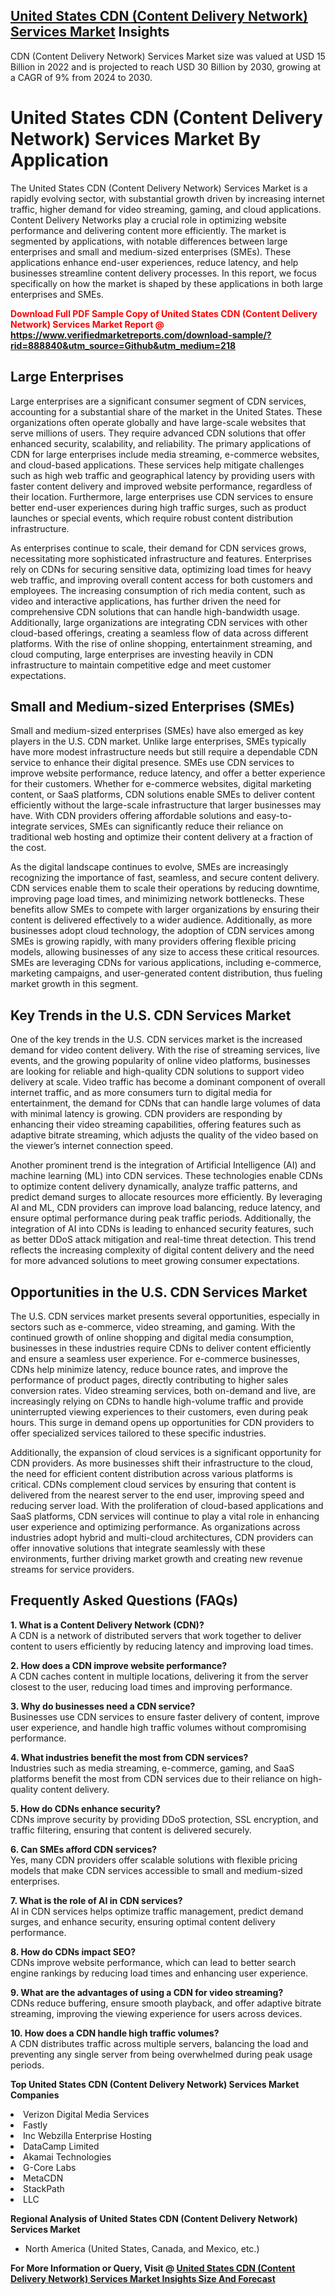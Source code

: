 <h2><a href="https://www.verifiedmarketreports.com/download-sample/?rid=888840&amp;utm_source=Github&amp;utm_medium=218" target="_blank">United States CDN (Content Delivery Network) Services Market</a> Insights</h2><p>CDN (Content Delivery Network) Services Market size was valued at USD 15 Billion in 2022 and is projected to reach USD 30 Billion by 2030, growing at a CAGR of 9% from 2024 to 2030.</p><p><h1>United States CDN (Content Delivery Network) Services Market By Application</h1> <p>The United States CDN (Content Delivery Network) Services Market is a rapidly evolving sector, with substantial growth driven by increasing internet traffic, higher demand for video streaming, gaming, and cloud applications. Content Delivery Networks play a crucial role in optimizing website performance and delivering content more efficiently. The market is segmented by applications, with notable differences between large enterprises and small and medium-sized enterprises (SMEs). These applications enhance end-user experiences, reduce latency, and help businesses streamline content delivery processes. In this report, we focus specifically on how the market is shaped by these applications in both large enterprises and SMEs.</p> <p><strong><p><span class=""><span style="color: #ff0000;"><strong>Download Full PDF Sample Copy of United States CDN (Content Delivery Network) Services Market Report</strong> @ </span><a href="https://www.verifiedmarketreports.com/download-sample/?rid=888840&amp;utm_source=Github&amp;utm_medium=218" target="_blank">https://www.verifiedmarketreports.com/download-sample/?rid=888840&amp;utm_source=Github&amp;utm_medium=218</a></span></p></strong></p> <h2>Large Enterprises</h2> <p>Large enterprises are a significant consumer segment of CDN services, accounting for a substantial share of the market in the United States. These organizations often operate globally and have large-scale websites that serve millions of users. They require advanced CDN solutions that offer enhanced security, scalability, and reliability. The primary applications of CDN for large enterprises include media streaming, e-commerce websites, and cloud-based applications. These services help mitigate challenges such as high web traffic and geographical latency by providing users with faster content delivery and improved website performance, regardless of their location. Furthermore, large enterprises use CDN services to ensure better end-user experiences during high traffic surges, such as product launches or special events, which require robust content distribution infrastructure.</p> <p>As enterprises continue to scale, their demand for CDN services grows, necessitating more sophisticated infrastructure and features. Enterprises rely on CDNs for securing sensitive data, optimizing load times for heavy web traffic, and improving overall content access for both customers and employees. The increasing consumption of rich media content, such as video and interactive applications, has further driven the need for comprehensive CDN solutions that can handle high-bandwidth usage. Additionally, large organizations are integrating CDN services with other cloud-based offerings, creating a seamless flow of data across different platforms. With the rise of online shopping, entertainment streaming, and cloud computing, large enterprises are investing heavily in CDN infrastructure to maintain competitive edge and meet customer expectations.</p> <h2>Small and Medium-sized Enterprises (SMEs)</h2> <p>Small and medium-sized enterprises (SMEs) have also emerged as key players in the U.S. CDN market. Unlike large enterprises, SMEs typically have more modest infrastructure needs but still require a dependable CDN service to enhance their digital presence. SMEs use CDN services to improve website performance, reduce latency, and offer a better experience for their customers. Whether for e-commerce websites, digital marketing content, or SaaS platforms, CDN solutions enable SMEs to deliver content efficiently without the large-scale infrastructure that larger businesses may have. With CDN providers offering affordable solutions and easy-to-integrate services, SMEs can significantly reduce their reliance on traditional web hosting and optimize their content delivery at a fraction of the cost.</p> <p>As the digital landscape continues to evolve, SMEs are increasingly recognizing the importance of fast, seamless, and secure content delivery. CDN services enable them to scale their operations by reducing downtime, improving page load times, and minimizing network bottlenecks. These benefits allow SMEs to compete with larger organizations by ensuring their content is delivered effectively to a wider audience. Additionally, as more businesses adopt cloud technology, the adoption of CDN services among SMEs is growing rapidly, with many providers offering flexible pricing models, allowing businesses of any size to access these critical resources. SMEs are leveraging CDNs for various applications, including e-commerce, marketing campaigns, and user-generated content distribution, thus fueling market growth in this segment.</p> <h2>Key Trends in the U.S. CDN Services Market</h2> <p>One of the key trends in the U.S. CDN services market is the increased demand for video content delivery. With the rise of streaming services, live events, and the growing popularity of online video platforms, businesses are looking for reliable and high-quality CDN solutions to support video delivery at scale. Video traffic has become a dominant component of overall internet traffic, and as more consumers turn to digital media for entertainment, the demand for CDNs that can handle large volumes of data with minimal latency is growing. CDN providers are responding by enhancing their video streaming capabilities, offering features such as adaptive bitrate streaming, which adjusts the quality of the video based on the viewer’s internet connection speed.</p> <p>Another prominent trend is the integration of Artificial Intelligence (AI) and machine learning (ML) into CDN services. These technologies enable CDNs to optimize content delivery dynamically, analyze traffic patterns, and predict demand surges to allocate resources more efficiently. By leveraging AI and ML, CDN providers can improve load balancing, reduce latency, and ensure optimal performance during peak traffic periods. Additionally, the integration of AI into CDNs is leading to enhanced security features, such as better DDoS attack mitigation and real-time threat detection. This trend reflects the increasing complexity of digital content delivery and the need for more advanced solutions to meet growing consumer expectations.</p> <h2>Opportunities in the U.S. CDN Services Market</h2> <p>The U.S. CDN services market presents several opportunities, especially in sectors such as e-commerce, video streaming, and gaming. With the continued growth of online shopping and digital media consumption, businesses in these industries require CDNs to deliver content efficiently and ensure a seamless user experience. For e-commerce businesses, CDNs help minimize latency, reduce bounce rates, and improve the performance of product pages, directly contributing to higher sales conversion rates. Video streaming services, both on-demand and live, are increasingly relying on CDNs to handle high-volume traffic and provide uninterrupted viewing experiences to their customers, even during peak hours. This surge in demand opens up opportunities for CDN providers to offer specialized services tailored to these specific industries.</p> <p>Additionally, the expansion of cloud services is a significant opportunity for CDN providers. As more businesses shift their infrastructure to the cloud, the need for efficient content distribution across various platforms is critical. CDNs complement cloud services by ensuring that content is delivered from the nearest server to the end user, improving speed and reducing server load. With the proliferation of cloud-based applications and SaaS platforms, CDN services will continue to play a vital role in enhancing user experience and optimizing performance. As organizations across industries adopt hybrid and multi-cloud architectures, CDN providers can offer innovative solutions that integrate seamlessly with these environments, further driving market growth and creating new revenue streams for service providers.</p> <h2>Frequently Asked Questions (FAQs)</h2> <p><strong>1. What is a Content Delivery Network (CDN)?</strong><br> A CDN is a network of distributed servers that work together to deliver content to users efficiently by reducing latency and improving load times.</p> <p><strong>2. How does a CDN improve website performance?</strong><br> A CDN caches content in multiple locations, delivering it from the server closest to the user, reducing load times and improving performance.</p> <p><strong>3. Why do businesses need a CDN service?</strong><br> Businesses use CDN services to ensure faster delivery of content, improve user experience, and handle high traffic volumes without compromising performance.</p> <p><strong>4. What industries benefit the most from CDN services?</strong><br> Industries such as media streaming, e-commerce, gaming, and SaaS platforms benefit the most from CDN services due to their reliance on high-quality content delivery.</p> <p><strong>5. How do CDNs enhance security?</strong><br> CDNs improve security by providing DDoS protection, SSL encryption, and traffic filtering, ensuring that content is delivered securely.</p> <p><strong>6. Can SMEs afford CDN services?</strong><br> Yes, many CDN providers offer scalable solutions with flexible pricing models that make CDN services accessible to small and medium-sized enterprises.</p> <p><strong>7. What is the role of AI in CDN services?</strong><br> AI in CDN services helps optimize traffic management, predict demand surges, and enhance security, ensuring optimal content delivery performance.</p> <p><strong>8. How do CDNs impact SEO?</strong><br> CDNs improve website performance, which can lead to better search engine rankings by reducing load times and enhancing user experience.</p> <p><strong>9. What are the advantages of using a CDN for video streaming?</strong><br> CDNs reduce buffering, ensure smooth playback, and offer adaptive bitrate streaming, improving the viewing experience for users across devices.</p> <p><strong>10. How does a CDN handle high traffic volumes?</strong><br> A CDN distributes traffic across multiple servers, balancing the load and preventing any single server from being overwhelmed during peak usage periods.</p> </p><p><strong>Top United States CDN (Content Delivery Network) Services Market Companies</strong></p><div data-test-id=""><p><li>Verizon Digital Media Services</li><li> Fastly</li><li> Inc Webzilla Enterprise Hosting</li><li> DataCamp Limited</li><li> Akamai Technologies</li><li> G-Core Labs</li><li> MetaCDN</li><li> StackPath</li><li> LLC</li></p><div><strong>Regional Analysis of&nbsp;United States CDN (Content Delivery Network) Services Market</strong></div><ul><li dir="ltr"><p dir="ltr">North America&nbsp;(United States, Canada, and Mexico, etc.)</p></li></ul><p><strong>For More Information or Query, Visit @&nbsp;</strong><strong><a href="https://www.verifiedmarketreports.com/product/cdn-content-delivery-network-services-market/?utm_source=Github&amp;utm_medium=218" target="_blank">United States CDN (Content Delivery Network) Services Market Insights Size And Forecast</a></strong></p></div>
